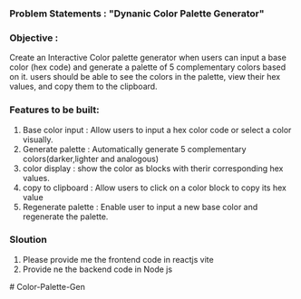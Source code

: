 ### Problem Statements : "Dynanic Color Palette Generator"

### Objective : 
Create an Interactive Color palette generator when users can input a base color (hex code) and generate a palette of 5 complementary colors based on it. users should be able to see the colors in the palette, view their hex values, and copy them to the clipboard.

### Features to be built:

1. Base color input : Allow users to input a hex color code or select a color visually.
2. Generate palette : Automatically generate 5 complementary colors(darker,lighter and analogous)
3. color display : show the color as blocks with therir corresponding hex values.
4. copy to clipboard : Allow users to click on a color block to copy its hex value
5. Regenerate palette : Enable user to input a new base color and regenerate the palette.

### Sloution
1. Please provide me the frontend code in reactjs vite
2. Provide ne the backend code in Node js 

#   C o l o r - P a l e t t e - G e n  
 
